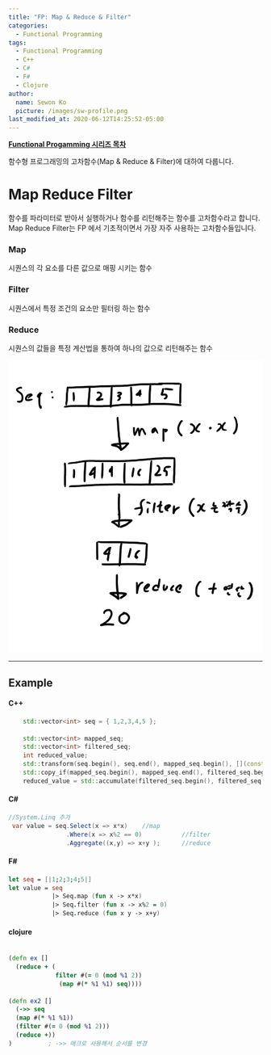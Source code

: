 ```yaml
---
title: "FP: Map & Reduce & Filter"
categories:
  - Functional Programming
tags:
  - Functional Programming
  - C++
  - C#
  - F#
  - Clojure
author:
  name: Sewon Ko
  picture: /images/sw-profile.png
last_modified_at: 2020-06-12T14:25:52-05:00
---
```


**[Functional Progamming 시리즈 목차](https://dream365.github.io/functional%20programming/fp-content/)**<br>

함수형 프로그래밍의 고차함수(Map & Reduce & Filter)에 대하여 다룹니다.
<!--more-->

# Map Reduce Filter
함수를 파라미터로 받아서 실행하거나 함수를 리턴해주는 함수를 고차함수라고 합니다. 
Map Reduce Filter는 FP 에서 기초적이면서 가장 자주 사용하는 고차함수들입니다.  

### Map
시퀀스의 각 요소를 다른 값으로 매핑 시키는 함수

### Filter
시퀀스에서 특정 조건의 요소만 필터링 하는 함수

### Reduce 
시퀀스의 값들을 특정 계산법을 통하여 하나의 값으로 리턴해주는 함수

![ex](/images/map-reduce-filter.jpg)


____
## Example
#### C++
```c++
    std::vector<int> seq = { 1,2,3,4,5 };

    std::vector<int> mapped_seq;
    std::vector<int> filtered_seq;
    int reduced_value;
    std::transform(seq.begin(), seq.end(), mapped_seq.begin(), [](const auto& x) {return x * x; });
    std::copy_if(mapped_seq.begin(), mapped_seq.end(), filtered_seq.begin(), [](const auto& x) {return x%2 == 0; });
    reduced_value = std::accumulate(filtered_seq.begin(), filtered_seq.end(), 0 , [](const auto& x, const auto& y) {return x + y; });

```

#### C#
```csharp
//System.Linq 추가
 var value = seq.Select(x => x*x)    //map
                .Where(x => x%2 == 0)           //filter
                .Aggregate((x,y) => x+y );      //reduce
```

#### F#
```fsharp
let seq = [|1;2;3;4;5|]
let value = seq
            |> Seq.map (fun x -> x*x)
            |> Seq.filter (fun x -> x%2 = 0)
            |> Seq.reduce (fun x y -> x+y)
```

#### clojure
```clojure

(defn ex [] 
  (reduce + (
             filter #(= 0 (mod %1 2))
              (map #(* %1 %1) seq))))

(defn ex2 []
  (->> seq
  (map #(* %1 %1))
  (filter #(= 0 (mod %1 2)))
  (reduce +))
)          ; ->> 매크로 사용해서 순서를 변경
```
